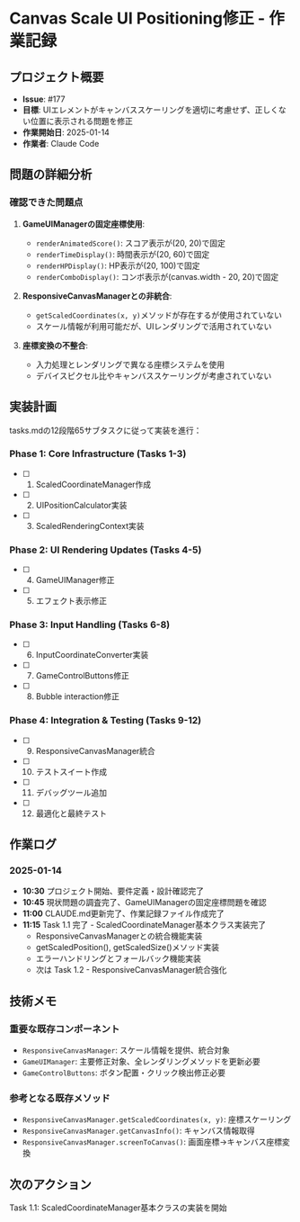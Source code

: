 # Canvas Scale UI Positioning修正 - 作業記録

## プロジェクト概要
- **Issue**: #177
- **目標**: UIエレメントがキャンバススケーリングを適切に考慮せず、正しくない位置に表示される問題を修正
- **作業開始日**: 2025-01-14
- **作業者**: Claude Code

## 問題の詳細分析

### 確認できた問題点
1. **GameUIManagerの固定座標使用**:
   - `renderAnimatedScore()`: スコア表示が(20, 20)で固定
   - `renderTimeDisplay()`: 時間表示が(20, 60)で固定  
   - `renderHPDisplay()`: HP表示が(20, 100)で固定
   - `renderComboDisplay()`: コンボ表示が(canvas.width - 20, 20)で固定

2. **ResponsiveCanvasManagerとの非統合**:
   - `getScaledCoordinates(x, y)`メソッドが存在するが使用されていない
   - スケール情報が利用可能だが、UIレンダリングで活用されていない

3. **座標変換の不整合**:
   - 入力処理とレンダリングで異なる座標システムを使用
   - デバイスピクセル比やキャンバススケーリングが考慮されていない

## 実装計画
tasks.mdの12段階65サブタスクに従って実装を進行：

### Phase 1: Core Infrastructure (Tasks 1-3)
- [ ] 1. ScaledCoordinateManager作成
- [ ] 2. UIPositionCalculator実装
- [ ] 3. ScaledRenderingContext実装

### Phase 2: UI Rendering Updates (Tasks 4-5)
- [ ] 4. GameUIManager修正
- [ ] 5. エフェクト表示修正

### Phase 3: Input Handling (Tasks 6-8)
- [ ] 6. InputCoordinateConverter実装
- [ ] 7. GameControlButtons修正
- [ ] 8. Bubble interaction修正

### Phase 4: Integration & Testing (Tasks 9-12)
- [ ] 9. ResponsiveCanvasManager統合
- [ ] 10. テストスイート作成
- [ ] 11. デバッグツール追加
- [ ] 12. 最適化と最終テスト

## 作業ログ

### 2025-01-14
- **10:30** プロジェクト開始、要件定義・設計確認完了
- **10:45** 現状問題の調査完了、GameUIManagerの固定座標問題を確認
- **11:00** CLAUDE.md更新完了、作業記録ファイル作成完了
- **11:15** Task 1.1 完了 - ScaledCoordinateManager基本クラス実装完了
  - ResponsiveCanvasManagerとの統合機能実装
  - getScaledPosition(), getScaledSize()メソッド実装
  - エラーハンドリングとフォールバック機能実装
  - 次は Task 1.2 - ResponsiveCanvasManager統合強化

## 技術メモ

### 重要な既存コンポーネント
- `ResponsiveCanvasManager`: スケール情報を提供、統合対象
- `GameUIManager`: 主要修正対象、全レンダリングメソッドを更新必要
- `GameControlButtons`: ボタン配置・クリック検出修正必要

### 参考となる既存メソッド
- `ResponsiveCanvasManager.getScaledCoordinates(x, y)`: 座標スケーリング
- `ResponsiveCanvasManager.getCanvasInfo()`: キャンバス情報取得
- `ResponsiveCanvasManager.screenToCanvas()`: 画面座標→キャンバス座標変換

## 次のアクション
Task 1.1: ScaledCoordinateManager基本クラスの実装を開始